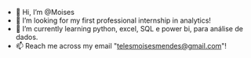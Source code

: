 - 👋 Hi, I’m @Moises
- 👀 I’m looking for my first professional internship in analytics!
- 🌱 I’m currently learning python, excel, SQL e power bi, para análise de dados.
- 📫 Reach me across my email "telesmoisesmendes@gmail.com"!

<!---
Elefante98/Elefante98 is a ✨ special ✨ repository because its `README.md` (this file) appears on your GitHub profile.
You can click the Preview link to take a look at your changes.
--->
